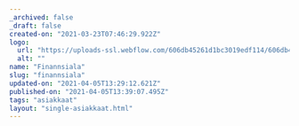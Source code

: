 ```yaml
---
_archived: false
_draft: false
created-on: "2021-03-23T07:46:29.922Z"
logo:
  url: "https://uploads-ssl.webflow.com/606db45261d1bc3019edf114/606db45261d1bc90eaedf1c0_finanssiala.png"
  alt: ""
name: "Finannsiala"
slug: "finannsiala"
updated-on: "2021-04-05T13:29:12.621Z"
published-on: "2021-04-05T13:39:07.495Z"
tags: "asiakkaat"
layout: "single-asiakkaat.html"
---
```



